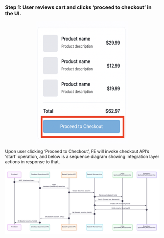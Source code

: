 <h3>Step 1: User reviews cart and clicks ‘proceed to checkout’ in the UI.</h3>

<p align="center">
  <img src="./images/checkout-step1.png" alt="Basket screen" width="300" height="400"/>
</p>

Upon user clicking ‘Proceed to Checkout’, FE will invoke checkout API’s ‘start’ operation, and below is a sequence diagram showing integration layer actions in response to that.

<p align="center">
  <img src="./images/checkout-step1-seq-diagram.png" alt="Basket screen diagram"/>
</p>